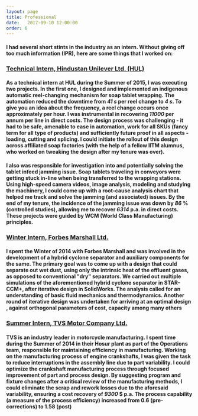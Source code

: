 ```yaml
---
layout: page 
title: Professional 
date:   2017-09-10 12:00:00
order: 6
---
```


<h4>I had several short stints in the industry as an intern. Without giving off too much information (IPR), here are some things that I worked on:</h4>

<h3><u><a href="https://www.hul.co.in/">Technical Intern, Hindustan Unilever Ltd. (HUL)</a></u></h3>
<h4> As a technical intern at HUL during the Summer of 2015, I was executing two projects. In the first one, I designed and implemented an indigenous automatic reel-changing mechanism for soap tablet wrapping. The automation reduced the downtime from <em>41 s</em> per reel change to <em>4 s</em>. To give you an idea about the frequency, a reel change occurs once approximately per hour. I was instrumental in recovering <em>11000</em> per annum per line in direct costs. The design process was challenging - it had to be safe, amenable to ease in automation, work for all SKUs (fancy term for all type of products) and sufficiently future proof in all aspects - loading, cutting and splicing. I could initiate the rollout of this design across affiliated soap factories (with the help of a fellow IITM alumnus, who worked on tweaking the design after my tenure was over). </h4>

<h4> I also was responsible for investigation into and potentially solving the tablet infeed jamming issue. Soap tablets traveling in conveyors were getting stuck in-line when being transferred to the wrapping stations. Using high-speed camera videos, image analysis, modeling and studying the machinery, I could come up with a root-cause analysis chart that helped me track and solve the jamming (and associated) issues. By the end of my tenure, the incidence of the jamming issue was down by <em>86</em> % (controlled studies), allowing me to recover <em>6314</em> p.a. in direct costs. These projects were guided by WCM (World Class Manufacturing) principles. </h4>
<p></p>

<h3><u><a href="https://www.forbesmarshall.com/default.aspx"> Winter Intern, Forbes Marshall Ltd.</a></u></h3>
<h4> I spent the Winter of 2014 with Forbes Marshall and was involved in the development of a hybrid cyclone separator and auxiliary components for the same. The primary goal was to come up with a design that could separate out wet dust, using only the intrinsic heat of the effluent gases, as opposed to conventional "dry" separators. We carried out multiple simulations of the aforementioned hybrid cyclone separator in STAR-CCM+, after iterative design in SolidWorks. The analysis called for an understanding of basic fluid mechanics and thermodynamics. Another round of iterative design was undertaken for arriving at an optimal design , against orthogonal parameters of cost, capacity among many others</h4>
<p></p>

<h3><u><a href="https://www.tvsmotor.com/">Summer Intern, TVS Motor Company Ltd. </a></u></h3>
<h4> TVS is an industry leader in motorcycle manufacturing. I spent time during the Summer of 2014 in their Hosur plant as part of the Operations team, responsible for maintaining efficiency in manufacturing. Working on the manufacturing process of engine crankshafts, I was given the task to reduce interruptions in the assembly line due to part variability. I could optimize the crankshaft manufacturing process through focused improvement of part and process design. By suggesting program and fixture changes after a critical review of the manufacturing methods, I could eliminate the scrap and rework losses due to the aforesaid variability, ensuring a cost recovery of <em>9300</em> $ p.a. The process capability (a measure of the process efficiency) increased from 0.6 (pre-corrections) to 1.58 (post)</h4>
<p></p>